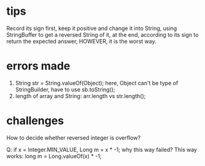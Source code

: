 # tips

Record its sign first, keep it positive and change it into String, using StringBuffer to get a reversed String of it, at the end, according to its sign to return the expected answer, HOWEVER, it is the worst way.

# errors made

1. String str = String.valueOf(Object); here, Object can't be type of StringBuilder, have to use sb.toString();
2. length of array and String: arr.length vs str.length();

# challenges

How to decide whether reversed integer is overflow?

Q: if x = Integer.MIN_VALUE, Long m = x * -1; why this way failed?
This way works: long m = Long.valueOf(x) * -1;





